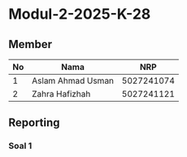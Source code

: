 # Modul-2-2025-K-28

## Member

| No  | Nama                   | NRP        |
| --- | ---------------------- | ---------- |
| 1   | Aslam Ahmad Usman      | 5027241074 |
| 2   | Zahra Hafizhah         | 5027241121 |

## Reporting

### Soal 1
